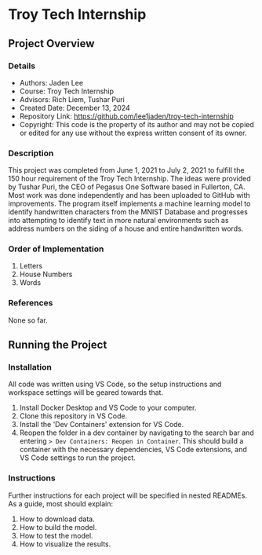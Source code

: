 # Troy Tech Internship

## Project Overview

### Details

- Authors: Jaden Lee
- Course: Troy Tech Internship
- Advisors: Rich Liem, Tushar Puri
- Created Date: December 13, 2024
- Repository Link: https://github.com/lee1jaden/troy-tech-internship
- Copyright: This code is the property of its author and may not be copied or edited for any use without the express written consent of its owner.

### Description

This project was completed from June 1, 2021 to July 2, 2021 to fulfill the 150 hour requirement of the Troy Tech Internship. The ideas were provided by Tushar Puri, the CEO of Pegasus One Software based in Fullerton, CA. Most work was done independently and has been uploaded to GitHub with improvements. The program itself implements a machine learning model to identify handwritten characters from the MNIST Database and progresses into attempting to identify text in more natural environments such as address numbers on the siding of a house and entire handwritten words.

### Order of Implementation

1. Letters
1. House Numbers
1. Words

### References

None so far.

## Running the Project

### Installation

All code was written using VS Code, so the setup instructions and workspace settings will be geared towards that.

1. Install Docker Desktop and VS Code to your computer.
1. Clone this repository in VS Code.
1. Install the 'Dev Containers' extension for VS Code.
1. Reopen the folder in a dev container by navigating to the search bar and entering `> Dev Containers: Reopen in Container`. This should build a container with the necessary dependencies, VS Code extensions, and VS Code settings to run the project.

### Instructions

Further instructions for each project will be specified in nested READMEs. As a guide, most should explain:

1. How to download data.
1. How to build the model.
1. How to test the model.
1. How to visualize the results.
